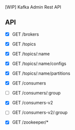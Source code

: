 [WIP] Kafka Admin Rest API

## API
- [X] GET /brokers

- [X] GET /topics
- [X] GET /topics/:name
- [X] GET /topics/:name/configs
- [X] GET /topics/:name/partitions

- [X] GET /consumers
- [ ] GET /consumers/:group

- [X] GET /consumers-v2
- [ ] GET /consumers-v2/:group

- [X] GET /zookeeper/*
